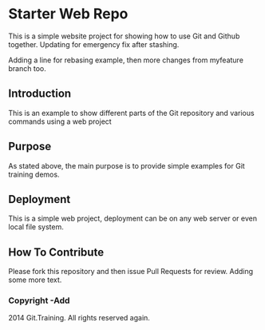 # Starter Web Repo

This is a simple website project for
showing how to use Git and Github together.
Updating for emergency fix after stashing.

Adding a line for rebasing example, then
more changes from myfeature branch too.

## Introduction

This is an example to show different parts
of the Git repository and various commands
using a web project

## Purpose

As stated above, the main purpose is to
provide simple examples for Git training
demos.

## Deployment

This is a simple web project, deployment
can be on any web server or even local
file system.

## How To Contribute

Please fork this repository and then issue Pull Requests for review.
Adding some more text.

### Copyright -Add

2014 Git.Training.  All rights reserved again.
